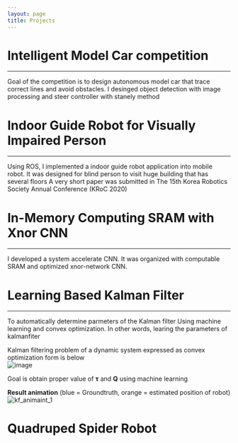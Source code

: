 ```yaml
---
layout: page
title: Projects
---
```



# Intelligent Model Car competition
<hr width="100%" color="black" size="5">

Goal of the competition is to design autonomous model car that trace correct lines and avoid obstacles. 
I desinged object detection with image processing and steer controller with stanely method


# Indoor Guide Robot for Visually Impaired Person
<hr width="100%" color="black" size="5">

Using ROS, I implemented a indoor guide robot application into mobile robot. 
  It was designed for blind person to visit huge building that has several floors 
  A very short paper was submitted in The 15th Korea Robotics Society Annual Conference (KRoC 2020)


# In-Memory Computing SRAM with Xnor CNN
<hr width="100%" color="black" size="5">

I developed a system accelerate CNN. It was organized with computable SRAM and optimized xnor-network CNN.  


# Learning Based Kalman Filter
<hr width="100%" color="black" size="5">

To automatically determine parmeters of the Kalman filter Using machine learning and convex optimization. In other words, learing the parameters of kalmanfiter

Kalman filtering problem of a dynamic system expressed as convex optimization form is below  
![image](https://user-images.githubusercontent.com/57785895/100961621-1595b080-3566-11eb-9f52-dbb18d07e178.png)


Goal is obtain proper value of **τ** and **Q** using machine learning

 
**Result animation** (blue = Groundtruth, orange = estimated position of robot)
![kf_animaint_1](https://user-images.githubusercontent.com/57785895/99908174-6dd9e080-2d24-11eb-841c-63a924860943.gif)


# Quadruped Spider Robot



